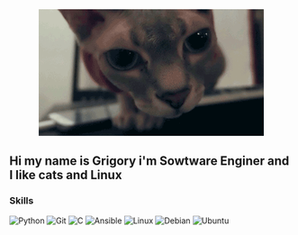 <div id="header" align="center">
  <img src="https://github.com/pcade/pcade/blob/main/gif_git.gif"/>
</div>

## Hi my name is Grigory i'm Sowtware Enginer and I like cats and Linux

###  Skills
![Python](https://img.shields.io/badge/-Python-<COLOR>?style=social&logo=python)
![Git](https://img.shields.io/badge/-Git-<COLOR>?style=social&logo=git)
![C](https://img.shields.io/badge/-C-<COLOR>?style=social&logo=C)
![Ansible](https://img.shields.io/badge/-Ansible-<COLOR>?style=social&logo=ansible)
![Linux](https://img.shields.io/badge/-And_other_Linux-<COLOR>?style=social&logo=linux)
![Debian](https://img.shields.io/badge/-Debian-<COLOR>?style=social&logo=debian)
![Ubuntu](https://img.shields.io/badge/-Ubuntu-<COLOR>?style=social&logo=Ubuntu)